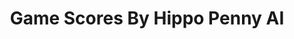 ---
title: Game Scores By Hippo Penny AI
layout: scoredetail
permalink: /meta-score/dark-souls-ii
header:
  teaser: /assets/images/dark-souls-ii.jpg
  video:
    id: k-dcwB3qTMA
    provider: youtube
---